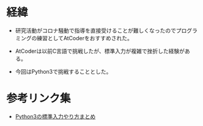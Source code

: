 # 経緯

* 研究活動がコロナ騒動で指導を直接受けることが難しくなったのでプログラミングの練習としてAtCoderをおすすめされた。

* AtCoderは以前C言語で挑戦したが、標準入力が複雑で挫折した経験がある。

* 今回はPython3で挑戦することとした。

# 参考リンク集

* [Python3の標準入力やり方まとめ](https://qiita.com/yasu_teco/items/e8db933ac4f647166996)
